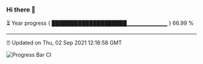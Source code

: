 ### Hi there 👋

⏳ Year progress { ████████████████████▁▁▁▁▁▁▁▁▁▁ } 66.99 %

---

⏰ Updated on Thu, 02 Sep 2021 12:16:58 GMT

![Progress Bar CI](https://github.com/liununu/liununu/workflows/Progress%20Bar%20CI/badge.svg)
